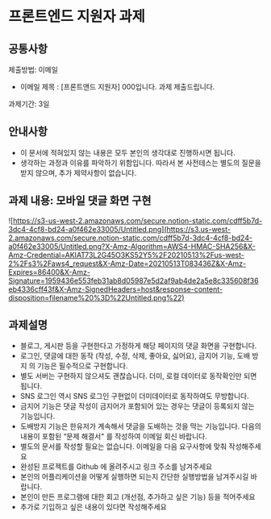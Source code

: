 # 프론트엔드 지원자 과제

## 공통사항

제출방법: 이메일

- 이메일 제목 : [프론트앤드 지원자] 000입니다. 과제 제출드립니다.

과제기간: 3일

## 안내사항

- 이 문서에 적혀있지 않는 내용은 모두 본인의 생각대로 진행하시면 됩니다.
- 생각하는 과정과 이유를 파악하기 위함입니다. 따라서 본 사전테스는 별도의 질문을
받지 않으며, 추가 제약사항이 없습니다.

## 과제 내용: 모바일 댓글 화면 구현

![https://s3-us-west-2.amazonaws.com/secure.notion-static.com/cdff5b7d-3dc4-4cf8-bd24-a0f462e33005/Untitled.png](https://s3.us-west-2.amazonaws.com/secure.notion-static.com/cdff5b7d-3dc4-4cf8-bd24-a0f462e33005/Untitled.png?X-Amz-Algorithm=AWS4-HMAC-SHA256&X-Amz-Credential=AKIAT73L2G45O3KS52Y5%2F20210513%2Fus-west-2%2Fs3%2Faws4_request&X-Amz-Date=20210513T083436Z&X-Amz-Expires=86400&X-Amz-Signature=1959436e553feb31ab8d05987e5d2af9ab4de2a5e8c335608f36eb4336cff43f&X-Amz-SignedHeaders=host&response-content-disposition=filename%20%3D%22Untitled.png%22)

## 과제설명

- 블로그, 게시판 등을 구현한다고 가정하게 해당 페이지의 댓글 화면을 구현합니다.
- 로그인, 댓글에 대한 동작 (작성, 수정, 삭제, 좋아요, 싫어요), 금지어 기능, 도배 방지
의 기능은 필수적으로 구현합니다.
- 별도 서버는 구현하지 않으셔도 괜찮습니다. 더미, 로컬 데이터로 동작확인만 되면
됩니다.
- SNS 로그인 역시 SNS 로그인 구현없이 더미데이터로 동작하여도 무방합니다.
- 금지어 기능은 댓글 작성이 금지어가 포함되어 있는 경우는 댓글이 등록되지 않는
기능입니다.
- 도배방지 기능은 한유저가 계속해서 댓글을 도배하는 것을 막는 기능입니다.
다음의 내용이 포함된 “문제 해결서" 를 작성하여 이메일 회신 바랍니다.
- 별도의 문서를 작성할 필요는 없습니다. 이메일을 다음 요구사항에 맞춰
작성해주세요
- 완성된 프로젝트를 Github 에 올려주시고 링크 주소를 남겨주세요
- 본인의 어플리케이션을 어떻게 실행하면 되는지 간단한 실행방법을 남겨주시길
바랍니다.
- 본인이 만든 프로그램에 대한 회고 (개선점, 추가하고 싶은 기능) 등을 적어주세요
- 추가로 기입하고 싶은 내용이 있다면 작성해주세요
